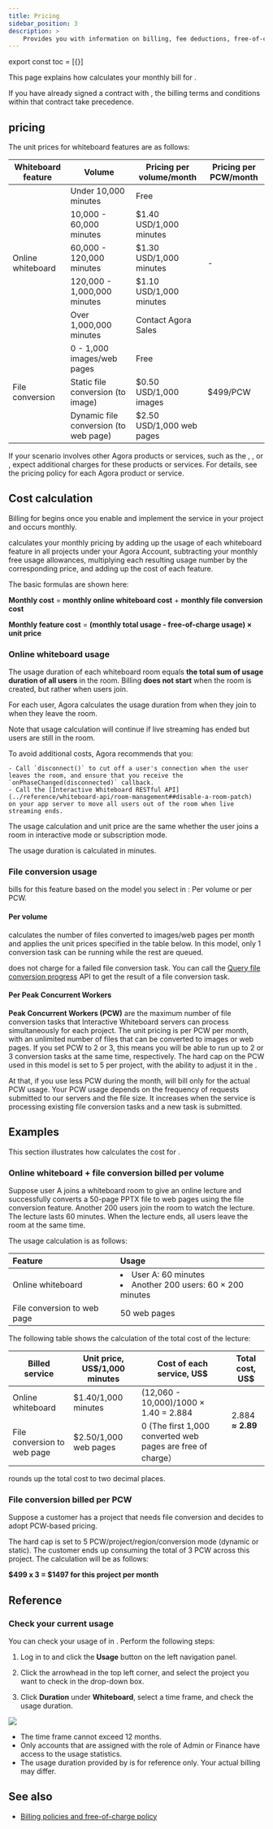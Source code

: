 ```yaml
---
title: Pricing
sidebar_position: 3
description: >
    Provides you with information on billing, fee deductions, free-of-charge policy, and any suspension to your account based on the account type.
---
```



export const toc = [{}]

This page explains how <Vg k="COMPANY" /> calculates your monthly bill for <Vg k="WHITE" />. 

If you have already signed a contract with <Vg k="COMPANY" />, the billing terms and conditions within that contract take precedence.

## <Vg k="WHITE" /> pricing

The unit prices for whiteboard features are as follows:

<table>
    <thead>
        <tr>
            <th>Whiteboard feature</th>
            <th>Volume</th>
            <th>Pricing per volume/month</th>
            <th>Pricing per PCW/month</th>
        </tr>
    </thead>
    <tbody>
        <tr>
            <td rowspan="5">Online whiteboard</td>
            <td>Under 10,000 minutes</td>
            <td>Free</td>
            <td rowspan="5"> - </td>
        </tr>
        <tr>
            <td>10,000 - 60,000 minutes</td>
            <td>$1.40 USD/1,000 minutes</td>
        </tr>
        <tr>
            <td>60,000 - 120,000 minutes</td>
            <td>$1.30 USD/1,000 minutes</td>
        </tr>
        <tr>
            <td>120,000 - 1,000,000 minutes</td>
            <td>$1.10 USD/1,000 minutes</td>
        </tr>
        <tr>
            <td>Over 1,000,000 minutes</td>
            <td>Contact Agora Sales</td>
        </tr>
        <tr>
            <td rowspan="3">File conversion</td>
            <td>0 - 1,000 images/web pages</td>
            <td>Free</td>
            <td rowspan="3">$499/PCW</td>
        </tr>
        <tr>
            <td>Static file conversion (to image)</td>
            <td>$0.50 USD/1,000 images</td>
        </tr>
        <tr>
            <td>Dynamic file conversion (to web page)</td>
            <td>$2.50 USD/1,000 web pages</td>
        </tr>
    </tbody>
</table>

If your scenario involves other Agora products or services, such as the <Vg k="VIDEO" />, <Vg k="MESS" />, or <Vg k="CREC" />, expect additional charges for these products or services. For details, see the pricing policy for each Agora product or service.

## Cost calculation

Billing for <Vg k="WHITE" /> begins once you enable and implement the service in your project and occurs monthly. 

<Vg k="COMPANY" /> calculates your monthly pricing by adding up the usage of each whiteboard feature in all 
projects under your <Link to="{{Global.AGORA_CONSOLE_URL}}">Agora Account</Link>, subtracting your monthly free usage allowances, 
multiplying each resulting usage number by the corresponding price, and adding up the cost of each feature.

The basic formulas are shown here:

**Monthly cost** = **monthly online whiteboard cost** + **monthly file conversion cost**

**Monthly feature cost** = **(monthly total usage - free-of-charge usage) × unit price**

### Online whiteboard usage

The usage duration of each whiteboard room equals **the total sum of usage duration of all users** in the room. 
Billing **does not start** when the room is created, but rather when users join. 

For each user, Agora calculates the usage duration from when they join to when they leave the room. 

Note that usage calculation will continue if live streaming has ended but users are still in the room.

To avoid additional costs, Agora recommends that you:

    - Call `disconnect()` to cut off a user's connection when the user leaves the room, and ensure that you receive the `onPhaseChanged(disconnected)` callback.
    - Call the [Interactive Whiteboard RESTful API](../reference/whiteboard-api/room-management##disable-a-room-patch)  on your app server to move all users out of the room when live streaming ends.

The usage calculation and unit price are the same whether the user joins a room in interactive mode or subscription mode. 

The usage duration is calculated in minutes.

### File conversion usage

<Vg k="COMPANY" /> bills for this feature based on the model you select in <Link to="{{Global.AGORA_CONSOLE_URL}}"><Vg k="CONSOLE" /></Link>: Per volume or per PCW. 

#### Per volume

<Vg k="COMPANY" /> calculates the number of files converted to images/web pages per month and applies the unit prices specified in the table below. In this model, only 1 conversion task can be running while the rest are queued. 

<Vg k="COMPANY" /> does not charge for a failed file conversion task. 
You can call the [Query file conversion progress](../reference/whiteboard-api/file-conversion#query-the-progress-of-a-file-conversion-task) 
API to get the result of a file conversion task. 

#### Per Peak Concurrent Workers

**Peak Concurrent Workers (PCW)** are the maximum number of file conversion tasks that Interactive Whiteboard servers can process simultaneously for each project. The unit pricing is per PCW per month, with an unlimited number of files that can be converted to images or web pages. If you set PCW to 2 or 3, this means you will be able to run up to 2 or 3 conversion tasks at the same time, respectively. The hard cap on the PCW used in this model is set to 5 per project, with the ability to adjust it in the <Link to="{{Global.AGORA_CONSOLE_URL}}"><Vg k="CONSOLE" /></Link>. 

At that, if you use less PCW during the month, <Vg k="COMPANY" /> will bill only for the actual PCW usage. Your PCW usage depends on the frequency of requests submitted to our servers and the file size. It increases when the service is processing existing file conversion tasks and a new task is submitted.



## Examples

This section illustrates how <Vg k="COMPANY" /> calculates the cost for <Vg k="WHITE" />.

### Online whiteboard + file conversion billed per volume

Suppose user A joins a whiteboard room to give an online lecture and successfully converts a 
50-page PPTX file to web pages using the file conversion feature. Another 200 users join the room to 
watch the lecture. The lecture lasts 60 minutes. When the lecture ends, all users leave the room at the 
same time.

The usage calculation is as follows:

| Feature                       | Usage                                                                   |
|:------------------------------|:------------------------------------------------------------------------|
| Online whiteboard             | <li>User A: 60 minutes</li><li>Another 200 users: 60 × 200 minutes</li> |
| File conversion to web page   | 50 web pages                                                            |

The following table shows the calculation of the total cost of the lecture:

<div><table><colgroup><col/><col/><col/><col/></colgroup><thead><tr><th><span class="td-span"><span class="md-plain">Billed service</span></span></th><th><span class="td-span"><span class="md-plain">Unit price, US$/1,000 minutes </span></span></th><th><span class="td-span"><span class="md-plain">Cost of each service, US$</span></span></th><th><span class="td-span"><span class="md-plain">Total cost, US$</span></span></th></tr></thead><tbody><tr><td class="confluenceTd"><span class="td-span"><span class="md-plain">Online whiteboard</span></span></td><td class="confluenceTd"><span class="td-span"><span class="md-plain">$1.40/1,000 minutes</span></span></td><td class="confluenceTd"><span class="td-span"><span class="md-plain">(12,060 - 10,000)/1000 × 1.40 = 2.884</span></span></td><td rowspan="3" class="confluenceTd"><span class="td-span"><span class="md-plain">2.884 </span><span><strong>≈ 2.89</strong></span></span><br/><br/></td></tr><tr><td class="confluenceTd"><span class="td-span"><span class="md-plain">File conversion to web page</span></span></td><td class="confluenceTd"><span class="td-span"><span class="md-plain">$2.50/1,000 web pages</span></span></td><td class="confluenceTd">0 (The first 1,000 converted web pages are free of charge）<span> </span></td></tr></tbody></table></div>

<Vg k="COMPANY" /> rounds up the total cost to two decimal places.

### File conversion billed per PCW

Suppose a customer has a project that needs file conversion and decides to adopt PCW-based pricing.

The hard cap is set to 5 PCW/project/region/conversion mode (dynamic or static). The customer ends up consuming the total of 3 PCW across this project. The calculation will be as follows: 

**$499 x 3 = $1497 for this project per month**

## Reference

### Check your current usage

You can check your usage of <Vg k="WHITE" /> in <Vg k="CONSOLE" />. Perform the following steps:

1. Log in to <Link to="{{Global.AGORA_CONSOLE_URL}}"><Vg k="CONSOLE" /></Link> and click the **Usage** button on the left navigation panel.

2. Click the arrowhead in the top left corner, and select the project you want to check in the drop-down box.

3. Click **Duration** under **Whiteboard**, select a time frame, and check the usage duration.

 ![](https://web-cdn.agora.io/docs-files/1620288770652)

- The time frame cannot exceed 12 months.
- Only <Vg k="COMPANY" /> accounts that are assigned with the role of Admin or Finance have access to the usage statistics.
- The usage duration provided by <Vg k="CONSOLE" /> is for reference only. Your actual billing may differ.

## See also 

- [Billing policies and free-of-charge policy](../reference/billing-policies)
